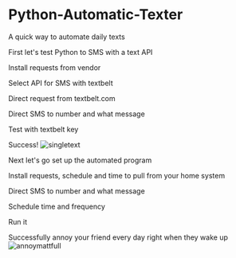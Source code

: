 # Python-Automatic-Texter
A quick way to automate daily texts

First let's test Python to SMS with a text API

Install requests from vendor

Select API for SMS with textbelt

Direct request from textbelt.com

Direct SMS to number and what message

Test with textbelt key

Success!
![singletext](https://user-images.githubusercontent.com/129915038/232648146-7789cb81-720c-42ae-a7d7-0ecf7b95525b.jpg)

Next let's go set up the automated program

Install requests, schedule and time to pull from your home system

Direct SMS to number and what message

Schedule time and frequency

Run it 

Successfully annoy your friend every day right when they wake up
![annoymattfull](https://user-images.githubusercontent.com/129915038/232648898-0ae24ce6-6a02-4bee-9f64-8b377ccab08b.jpg)

